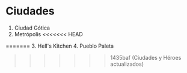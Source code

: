 # Ciudades

1. Ciudad Gótica
2. Metrópolis
<<<<<<< HEAD

=======
3. Hell's Kitchen
4. Pueblo Paleta
>>>>>>> 1435baf (Ciudades y Héroes actualizados)
